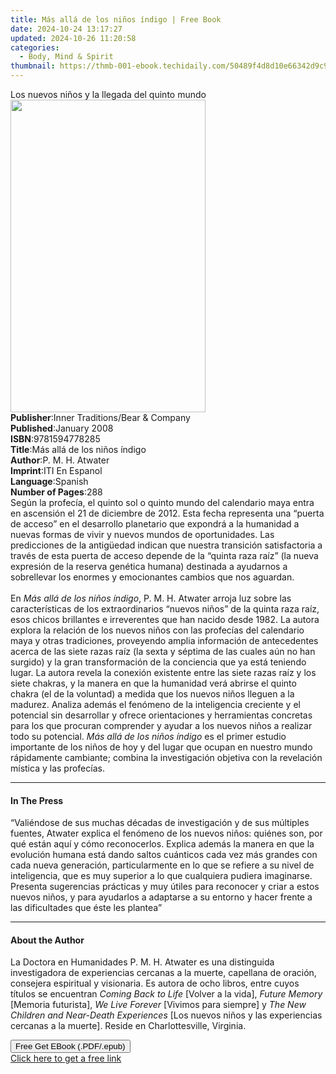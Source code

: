 ```yaml
---
title: Más allá de los niños índigo | Free Book
date: 2024-10-24 13:17:27
updated: 2024-10-26 11:20:58
categories:
  - Body, Mind & Spirit
thumbnail: https://thmb-001-ebook.techidaily.com/50489f4d8d10e66342d9c93ffa3c8940750fc96dac274c9fc3f765b2ff63d733.jpg
---
```

<main id="book-container">
  <div class="flex flex-col">
    <div class="book-brief flex-1 py-6 px-4 sm:p-6 md:py-10 md:px-8">
      <!-- brief-->
      <div class="book-brief-main">
        Los nuevos niños y la llegada del quinto mundo
      </div>
    </div>
    <div
      class="book-meta-info flex-1 grid gap-4 col-start-1 col-end-3 row-start-1 sm:mb-6 sm:grid-cols-4 lg:gap-6 lg:col-start-2 lg:row-end-6 lg:row-span-6 lg:mb-0"
    >
      <div
        class="book-meta-info-left place-content-center mt-4 p-4 text-sm leading-6 col-start-2 col-span-2 dark:text-slate-400"
      >
        <img
          class="w-full h-500 object-cover rounded-lg sm:h-255 sm:col-span-2 lg:col-span-full"
          src="https://img-001-ebook.techidaily.com/9ce36f10ed12f381ba261a719c0e24ea28473c3226d4fe3fefccba6824c326dc.jpg"
          alt=""
          width="312"
          height="500"
        />
      </div>
      <div
        class="book-meta-info-right mt-2 col-start-1 row-start-2 col-span-3 self-center"
      >
        <!-- meta data  -->
        <div class="flex flex-col px-4 md:px-8">
          <div class="flex-1">
            <strong>Publisher</strong>:<span class="px-2"
              >Inner Traditions/Bear &amp; Company</span
            >
          </div>
          <div class="flex-1">
            <strong>Published</strong>:<span class="px-2">January 2008</span>
          </div>
          <div class="flex-1">
            <strong>ISBN</strong>:<span class="px-2">9781594778285</span>
          </div>
          <div class="flex-1">
            <strong>Title</strong>:<span class="px-2"
              >Más allá de los niños índigo</span
            >
          </div>
          <div class="flex-1">
            <strong>Author</strong>:<span class="px-2">P. M. H. Atwater</span>
          </div>
          <div class="flex-1">
            <strong>Imprint</strong>:<span class="px-2">ITI En Espanol</span>
          </div>
          <div class="flex-1">
            <strong>Language</strong>:<span class="px-2">Spanish</span>
          </div>
          <div class="flex-1">
            <strong>Number of Pages</strong>:<span class="px-2">288</span>
          </div>
        </div>
      </div>
    </div>
    <div class="book-description flex-1 py-6 px-4 sm:p-6 md:py-10 md:px-8">
      <div class="book-description-main">
        <div accordion-content="" id="description">
          Según la profecía, el quinto sol o quinto mundo del calendario maya
          entra en ascensión el 21 de diciembre de 2012. Esta fecha representa
          una “puerta de acceso” en el desarrollo planetario que expondrá a la
          humanidad a nuevas formas de vivir y nuevos mundos de oportunidades.
          Las predicciones de la antigüedad indican que nuestra transición
          satisfactoria a través de esta puerta de acceso depende de la “quinta
          raza raíz” (la nueva expresión de la reserva genética humana)
          destinada a ayudarnos a sobrellevar los enormes y emocionantes cambios
          que nos aguardan. <br /><br />En <i>Más allá de los niños índigo</i>,
          P. M. H. Atwater arroja luz sobre las características de los
          extraordinarios “nuevos niños” de la quinta raza raíz, esos chicos
          brillantes e irreverentes que han nacido desde 1982. La autora explora
          la relación de los nuevos niños con las profecías del calendario maya
          y otras tradiciones, proveyendo amplia información de antecedentes
          acerca de las siete razas raíz (la sexta y séptima de las cuales aún
          no han surgido) y la gran transformación de la conciencia que ya está
          teniendo lugar. La autora revela la conexión existente entre las siete
          razas raíz y los siete chakras, y la manera en que la humanidad verá
          abrirse el quinto chakra (el de la voluntad) a medida que los nuevos
          niños lleguen a la madurez. Analiza además el fenómeno de la
          inteligencia creciente y el potencial sin desarrollar y ofrece
          orientaciones y herramientas concretas para los que procuran
          comprender y ayudar a los nuevos niños a realizar todo su potencial.
          <i>Más allá de los niños índigo</i> es el primer estudio importante de
          los niños de hoy y del lugar que ocupan en nuestro mundo rápidamente
          cambiante; combina la investigación objetiva con la revelación mística
          y las profecías.
        </div>
        <div class="accordion-fader"></div>
      </div>
    </div>
    <div class="book-excerpts flex-1 py-6 px-4 sm:p-6 md:py-10 md:px-8">
      <!-- excerpts-->
      <div class="book-excerpts-main">
        <hr />
        <h4 class="placeholder placeholder-heading">
          <span>In The Press</span>
        </h4>
        <p>
          “Valiéndose de sus muchas décadas de investigación y de sus múltiples
          fuentes, Atwater explica el fenómeno de los nuevos niños: quiénes son,
          por qué están aquí y cómo reconocerlos. Explica además la manera en
          que la evolución humana está dando saltos cuánticos cada vez más
          grandes con cada nueva generación, particularmente en lo que se
          refiere a su nivel de inteligencia, que es muy superior a lo que
          cualquiera pudiera imaginarse. Presenta sugerencias prácticas y muy
          útiles para reconocer y criar a estos nuevos niños, y para ayudarlos a
          adaptarse a su entorno y hacer frente a las dificultades que éste les
          plantea”
        </p>
      </div>
    </div>
    <div class="book-about-author flex-1 py-6 px-4 sm:p-6 md:py-10 md:px-8">
      <!-- about author-->
      <div class="book-main-author-main">
        <hr />
        <h4 class="placeholder placeholder-heading">
          <span>About the Author</span>
        </h4>
        <p>
          La Doctora en Humanidades P. M. H. Atwater es una distinguida
          investigadora de experiencias cercanas a la muerte, capellana de
          oración, consejera espiritual y visionaria. Es autora de ocho libros,
          entre cuyos títulos se encuentran <i>Coming Back to Life</i> [Volver a
          la vida], <i>Future Memory</i> [Memoria futurista],
          <i>We Live Forever</i> [Vivimos para siempre] y
          <i>The New Children and Near-Death Experiences</i> [Los nuevos niños y
          las experiencias cercanas a la muerte]. Reside en Charlottesville,
          Virginia.
        </p>
      </div>
    </div>
    <div class="book-free-get flex-1 py-6 px-4 sm:p-6 md:py-10 md:px-8">
      <button
        id="btn-free-get"
        class="bg-blue-500 hover:bg-blue-700 text-white font-bold py-2 px-4 rounded"
      >
        Free Get EBook (.PDF/.epub)
      </button>
      <div id="countdown-display" class="px-2 text-lg mt-2"></div>
      <a
        id="free-link"
        class="hidden bg-blue-500 hover:bg-blue-700 text-white font-bold py-2 px-4 rounded"
        href="https://www.ebooks.com/en-us/book/95783148/m-s-all-de-los-ni-os-ndigo/p-m-h-atwater/"
        target="_blank"
        >Click here to get a free link</a
      >
    </div>
    <script>
      let countdownTime = 0;
      let countdownInterval = null;
      document
        .getElementById('btn-free-get')
        .addEventListener('click', startCountdown);
      function startCountdown() {
        countdownTime = new Date().getTime() + 60000 * 3;
        countdownInterval = setInterval(updateCountdown, 1000);
        document.getElementById('btn-free-get').disabled = true;
        document
          .getElementById('btn-free-get')
          .classList.add('bg-gray-500', 'cursor-not-allowed');
      }
      function updateCountdown() {
        let currentTime = new Date().getTime();
        let timeLeft = countdownTime - currentTime;
        let secondsLeft = Math.floor(timeLeft / 1000);
        document.getElementById('countdown-display').innerHTML =
          `Remaining time: ${secondsLeft} seconds.`;
        if (secondsLeft <= 0) {
          clearInterval(countdownInterval);
          document.getElementById('btn-free-get').classList.add('hidden');
          document.getElementById('free-link').classList.remove('hidden');
          document.getElementById('countdown-display').innerHTML = '';
        }
      }
    </script>
  </div>
</main>
